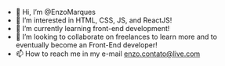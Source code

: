- 👋 Hi, I’m @EnzoMarques
- 👀 I’m interested in HTML, CSS, JS, and ReactJS!
- 🌱 I’m currently learning front-end development!
- 💞️ I’m looking to collaborate on freelances to learn more and to eventually become an Front-End developer!
- 📫 How to reach me in my e-mail enzo.contato@live.com

